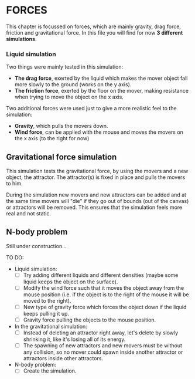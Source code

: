 # FORCES
This chapter is focussed on forces, which are mainly gravity, drag force, friction and gravitational force.
In this file you will find for now **3 different simulations**.
### Liquid simulation
Two things were mainly tested in this simulation:
  - **The drag force**, exerted by the liquid which makes the mover object fall more slowly to the ground (works on the y axis).
  - **The friction force**, exerted by the floor on the mover, making resistance when trying to move the object on the x axis.

Two additional forces were used just to give a more realistic feel to the simulation:
  - **Gravity**, which pulls the movers down.
  - **Wind force**, can be applied with the mouse and moves the movers on the x axis (to the right for now)

## Gravitational force simulation
This simulation tests the gravitational force, by using the movers and a new object, the attractor.
The attractor(s) is fixed in place and pulls the movers to him.

During the simulation new movers and new attractors can be added and at the same time movers will "die" if they go out of bounds (out of the canvas) or attractors will be removed. 
This ensures that the simulation feels more real and not static.

## N-body problem
Still under construction...

TO DO:
  - Liquid simulation:
    - [ ] Try adding different liquids and different densities (maybe some liquid keeps the object on the surface).
    - [ ] Modify the wind force such that it moves the object away from the mouse position (i.e. if the object is to the right of the mouse it will be moved to the right).
    - [ ] New type of gravity force which forces the object down if the liquid keeps pulling it up.
    - [ ] Gravity force pulling the  objects to the mouse position.
  
  - In the gravitational simulation:
    - [ ] Instead of deleting an attractor right away, let's delete by slowly shrinking it, like it's losing all of its energy.
    - [ ] The spawning of new attractors and new movers must be without any collision, so no mover could spawn inside another attractor or attractors inside other attractors.
    
  - N-body problem:
    - [ ] Create the simulation.  
